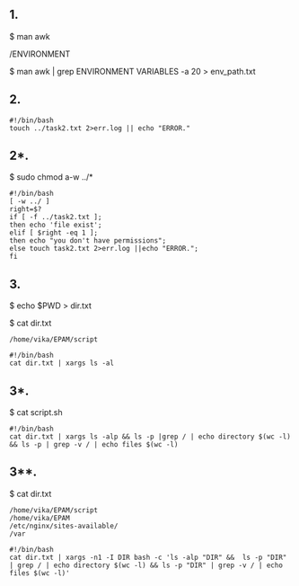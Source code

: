 ## 1.

$ man awk 

/ENVIRONMENT

$ man awk | grep ENVIRONMENT VARIABLES -a 20 > env_path.txt

## 2.                                                                           
```
#!/bin/bash
touch ../task2.txt 2>err.log || echo "ERROR."
```

## 2*.

$ sudo chmod a-w ../*

```
#!/bin/bash
[ -w ../ ]
right=$?
if [ -f ../task2.txt ];
then echo 'file exist'; 
elif [ $right -eq 1 ];
then echo "you don't have permissions";
else touch task2.txt 2>err.log ||echo "ERROR.";
fi
```
## 3.
$ echo $PWD > dir.txt

$ cat dir.txt

```
/home/vika/EPAM/script
```

```
#!/bin/bash
cat dir.txt | xargs ls -al
```

## 3*.

 $ cat script.sh
```
#!/bin/bash
cat dir.txt | xargs ls -alp && ls -p |grep / | echo directory $(wc -l) && ls -p | grep -v / | echo files $(wc -l)
```

## 3**.

 $ cat dir.txt
```
/home/vika/EPAM/script
/home/vika/EPAM
/etc/nginx/sites-available/
/var
```

```
#!/bin/bash
cat dir.txt | xargs -n1 -I DIR bash -c 'ls -alp "DIR" &&  ls -p "DIR" | grep / | echo directory $(wc -l) && ls -p "DIR" | grep -v / | echo files $(wc -l)'
